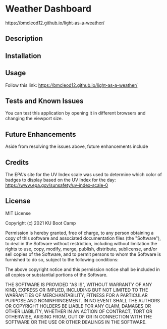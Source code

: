 # Weather Dashboard

https://bmcleod12.github.io/light-as-a-weather/

## Description


## Installation

## Usage
Follow this link: https://bmcleod12.github.io/light-as-a-weather/ 

## Tests and Known Issues
You can test this application by opening it in different browsers and changing the viewport size.

## Future Enhancements
Aside from resolving the issues above, future enhancements include 

## Credits
The EPA's site for the UV Index scale was used to determine which color of badges to display based on the UV Index for the day: https://www.epa.gov/sunsafety/uv-index-scale-0

## License

MIT License

Copyright (c) 2021 KU Boot Camp

Permission is hereby granted, free of charge, to any person obtaining a copy
of this software and associated documentation files (the "Software"), to deal
in the Software without restriction, including without limitation the rights
to use, copy, modify, merge, publish, distribute, sublicense, and/or sell
copies of the Software, and to permit persons to whom the Software is
furnished to do so, subject to the following conditions:

The above copyright notice and this permission notice shall be included in all
copies or substantial portions of the Software.

THE SOFTWARE IS PROVIDED "AS IS", WITHOUT WARRANTY OF ANY KIND, EXPRESS OR
IMPLIED, INCLUDING BUT NOT LIMITED TO THE WARRANTIES OF MERCHANTABILITY,
FITNESS FOR A PARTICULAR PURPOSE AND NONINFRINGEMENT. IN NO EVENT SHALL THE
AUTHORS OR COPYRIGHT HOLDERS BE LIABLE FOR ANY CLAIM, DAMAGES OR OTHER
LIABILITY, WHETHER IN AN ACTION OF CONTRACT, TORT OR OTHERWISE, ARISING FROM,
OUT OF OR IN CONNECTION WITH THE SOFTWARE OR THE USE OR OTHER DEALINGS IN THE
SOFTWARE.
